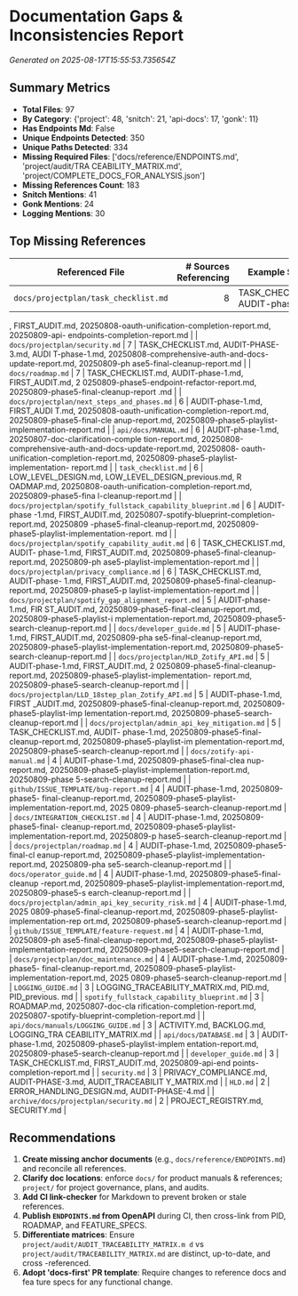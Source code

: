 # Documentation Gaps & Inconsistencies Report

_Generated on 2025-08-17T15:55:53.735654Z_

## Summary Metrics

- **Total Files**: 97
- **By Category**: {'project': 48, 'snitch': 21, 'api-docs': 17, 'gonk': 11}
- **Has Endpoints Md**: False
- **Unique Endpoints Detected**: 350
- **Unique Paths Detected**: 334
- **Missing Required Files**: ['docs/reference/ENDPOINTS.md', 'project/audit/TRA
CEABILITY_MATRIX.md', 'project/COMPLETE_DOCS_FOR_ANALYSIS.json']
- **Missing References Count**: 183
- **Snitch Mentions**: 41
- **Gonk Mentions**: 24
- **Logging Mentions**: 30

## Top Missing References

| Referenced File | # Sources Referencing | Example Sources |
|---|---:|---|
| `docs/projectplan/task_checklist.md` | 8 | TASK_CHECKLIST.md, AUDIT-phase-1.md
, FIRST_AUDIT.md, 20250808-oauth-unification-completion-report.md, 20250809-api-
endpoints-completion-report.md |
| `docs/projectplan/security.md` | 7 | TASK_CHECKLIST.md, AUDIT-PHASE-3.md, AUDI
T-phase-1.md, 20250808-comprehensive-auth-and-docs-update-report.md, 20250809-ph
ase5-final-cleanup-report.md |
| `docs/roadmap.md` | 7 | TASK_CHECKLIST.md, AUDIT-phase-1.md, FIRST_AUDIT.md, 2
0250809-phase5-endpoint-refactor-report.md, 20250809-phase5-final-cleanup-report
.md |
| `docs/projectplan/next_steps_and_phases.md` | 6 | AUDIT-phase-1.md, FIRST_AUDI
T.md, 20250808-oauth-unification-completion-report.md, 20250809-phase5-final-cle
anup-report.md, 20250809-phase5-playlist-implementation-report.md |
| `api/docs/MANUAL.md` | 6 | AUDIT-phase-1.md, 20250807-doc-clarification-comple
tion-report.md, 20250808-comprehensive-auth-and-docs-update-report.md, 20250808-
oauth-unification-completion-report.md, 20250809-phase5-playlist-implementation-
report.md |
| `task_checklist.md` | 6 | LOW_LEVEL_DESIGN.md, LOW_LEVEL_DESIGN_previous.md, R
OADMAP.md, 20250808-oauth-unification-completion-report.md, 20250809-phase5-fina
l-cleanup-report.md |
| `docs/projectplan/spotify_fullstack_capability_blueprint.md` | 6 | AUDIT-phase
-1.md, FIRST_AUDIT.md, 20250807-spotify-blueprint-completion-report.md, 20250809
-phase5-final-cleanup-report.md, 20250809-phase5-playlist-implementation-report.
md |
| `docs/projectplan/spotify_capability_audit.md` | 6 | TASK_CHECKLIST.md, AUDIT-
phase-1.md, FIRST_AUDIT.md, 20250809-phase5-final-cleanup-report.md, 20250809-ph
ase5-playlist-implementation-report.md |
| `docs/projectplan/privacy_compliance.md` | 6 | TASK_CHECKLIST.md, AUDIT-phase-
1.md, FIRST_AUDIT.md, 20250809-phase5-final-cleanup-report.md, 20250809-phase5-p
laylist-implementation-report.md |
| `docs/projectplan/spotify_gap_alignment_report.md` | 5 | AUDIT-phase-1.md, FIR
ST_AUDIT.md, 20250809-phase5-final-cleanup-report.md, 20250809-phase5-playlist-i
mplementation-report.md, 20250809-phase5-search-cleanup-report.md |
| `docs/developer_guide.md` | 5 | AUDIT-phase-1.md, FIRST_AUDIT.md, 20250809-pha
se5-final-cleanup-report.md, 20250809-phase5-playlist-implementation-report.md,
20250809-phase5-search-cleanup-report.md |
| `docs/projectplan/HLD_Zotify_API.md` | 5 | AUDIT-phase-1.md, FIRST_AUDIT.md, 2
0250809-phase5-final-cleanup-report.md, 20250809-phase5-playlist-implementation-
report.md, 20250809-phase5-search-cleanup-report.md |
| `docs/projectplan/LLD_18step_plan_Zotify_API.md` | 5 | AUDIT-phase-1.md, FIRST
_AUDIT.md, 20250809-phase5-final-cleanup-report.md, 20250809-phase5-playlist-imp
lementation-report.md, 20250809-phase5-search-cleanup-report.md |
| `docs/projectplan/admin_api_key_mitigation.md` | 5 | TASK_CHECKLIST.md, AUDIT-
phase-1.md, 20250809-phase5-final-cleanup-report.md, 20250809-phase5-playlist-im
plementation-report.md, 20250809-phase5-search-cleanup-report.md |
| `docs/zotify-api-manual.md` | 4 | AUDIT-phase-1.md, 20250809-phase5-final-clea
nup-report.md, 20250809-phase5-playlist-implementation-report.md, 20250809-phase
5-search-cleanup-report.md |
| `github/ISSUE_TEMPLATE/bug-report.md` | 4 | AUDIT-phase-1.md, 20250809-phase5-
final-cleanup-report.md, 20250809-phase5-playlist-implementation-report.md, 2025
0809-phase5-search-cleanup-report.md |
| `docs/INTEGRATION_CHECKLIST.md` | 4 | AUDIT-phase-1.md, 20250809-phase5-final-
cleanup-report.md, 20250809-phase5-playlist-implementation-report.md, 20250809-p
hase5-search-cleanup-report.md |
| `docs/projectplan/roadmap.md` | 4 | AUDIT-phase-1.md, 20250809-phase5-final-cl
eanup-report.md, 20250809-phase5-playlist-implementation-report.md, 20250809-pha
se5-search-cleanup-report.md |
| `docs/operator_guide.md` | 4 | AUDIT-phase-1.md, 20250809-phase5-final-cleanup
-report.md, 20250809-phase5-playlist-implementation-report.md, 20250809-phase5-s
earch-cleanup-report.md |
| `docs/projectplan/admin_api_key_security_risk.md` | 4 | AUDIT-phase-1.md, 2025
0809-phase5-final-cleanup-report.md, 20250809-phase5-playlist-implementation-rep
ort.md, 20250809-phase5-search-cleanup-report.md |
| `github/ISSUE_TEMPLATE/feature-request.md` | 4 | AUDIT-phase-1.md, 20250809-ph
ase5-final-cleanup-report.md, 20250809-phase5-playlist-implementation-report.md,
 20250809-phase5-search-cleanup-report.md |
| `docs/projectplan/doc_maintenance.md` | 4 | AUDIT-phase-1.md, 20250809-phase5-
final-cleanup-report.md, 20250809-phase5-playlist-implementation-report.md, 2025
0809-phase5-search-cleanup-report.md |
| `LOGGING_GUIDE.md` | 3 | LOGGING_TRACEABILITY_MATRIX.md, PID.md, PID_previous.
md |
| `spotify_fullstack_capability_blueprint.md` | 3 | ROADMAP.md, 20250807-doc-cla
rification-completion-report.md, 20250807-spotify-blueprint-completion-report.md
 |
| `api/docs/manuals/LOGGING_GUIDE.md` | 3 | ACTIVITY.md, BACKLOG.md, LOGGING_TRA
CEABILITY_MATRIX.md |
| `api/docs/DATABASE.md` | 3 | AUDIT-phase-1.md, 20250809-phase5-playlist-implem
entation-report.md, 20250809-phase5-search-cleanup-report.md |
| `developer_guide.md` | 3 | TASK_CHECKLIST.md, FIRST_AUDIT.md, 20250809-api-end
points-completion-report.md |
| `security.md` | 3 | PRIVACY_COMPLIANCE.md, AUDIT-PHASE-3.md, AUDIT_TRACEABILIT
Y_MATRIX.md |
| `HLD.md` | 2 | ERROR_HANDLING_DESIGN.md, AUDIT-PHASE-4.md |
| `archive/docs/projectplan/security.md` | 2 | PROJECT_REGISTRY.md, SECURITY.md
|

## Recommendations


1. **Create missing anchor documents** (e.g., `docs/reference/ENDPOINTS.md`) and
 reconcile all references.
2. **Clarify doc locations**: enforce `docs/` for product manuals & references;
`project/` for project governance, plans, and audits.
3. **Add CI link-checker** for Markdown to prevent broken or stale references.
4. **Publish `ENDPOINTS.md` from OpenAPI** during CI, then cross-link from PID,
ROADMAP, and FEATURE_SPECS.
5. **Differentiate matrices**: Ensure `project/audit/AUDIT_TRACEABILITY_MATRIX.m
d` vs `project/audit/TRACEABILITY_MATRIX.md` are distinct, up-to-date, and cross
-referenced.
6. **Adopt 'docs-first' PR template**: Require changes to reference docs and fea
ture specs for any functional change.
